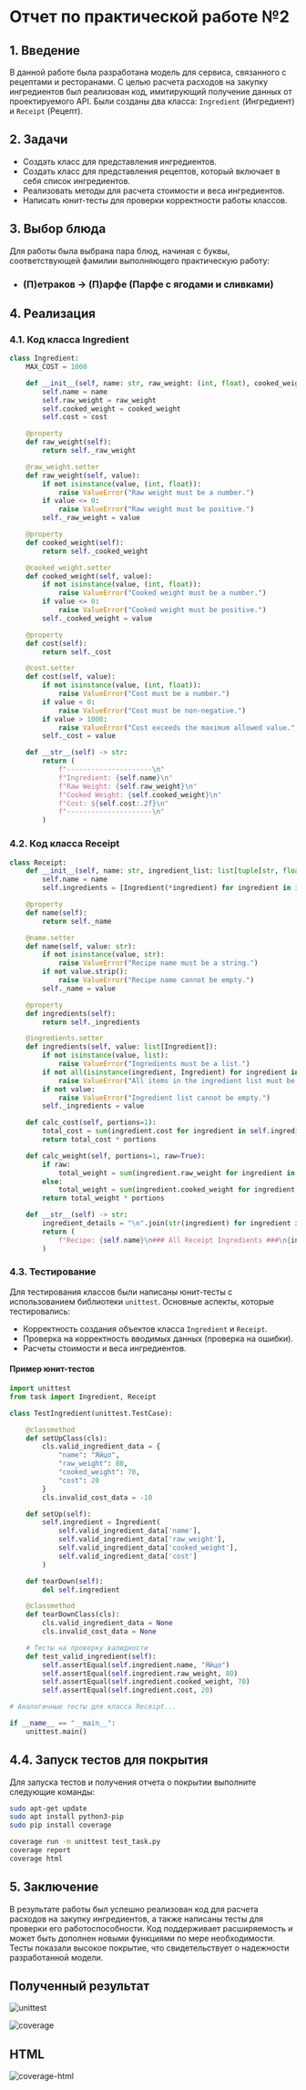 # Отчет по практической работе №2

## 1. Введение

В данной работе была разработана модель для сервиса, связанного с рецептами и ресторанами. С целью расчета расходов на закупку ингредиентов был реализован код, имитирующий получение данных от проектируемого API. Были созданы два класса: `Ingredient` (Ингредиент) и `Receipt` (Рецепт).

## 2. Задачи

-   Создать класс для представления ингредиентов.
-   Создать класс для представления рецептов, который включает в себя список ингредиентов.
-   Реализовать методы для расчета стоимости и веса ингредиентов.
-   Написать юнит-тесты для проверки корректности работы классов.

## 3. Выбор блюда

Для работы была выбрана пара блюд, начиная с буквы, соответствующей фамилии выполняющего практическую работу:

-   ### (П)етраков -> (П)арфе (Парфе с ягодами и сливками)

## 4. Реализация

### 4.1. Код класса Ingredient

```python
class Ingredient:
    MAX_COST = 1000

    def __init__(self, name: str, raw_weight: (int, float), cooked_weight: (int, float), cost: (int, float)) -> None:
        self.name = name
        self.raw_weight = raw_weight
        self.cooked_weight = cooked_weight
        self.cost = cost

    @property
    def raw_weight(self):
        return self._raw_weight

    @raw_weight.setter
    def raw_weight(self, value):
        if not isinstance(value, (int, float)):
            raise ValueError("Raw weight must be a number.")
        if value <= 0:
            raise ValueError("Raw weight must be positive.")
        self._raw_weight = value

    @property
    def cooked_weight(self):
        return self._cooked_weight

    @cooked_weight.setter
    def cooked_weight(self, value):
        if not isinstance(value, (int, float)):
            raise ValueError("Cooked weight must be a number.")
        if value <= 0:
            raise ValueError("Cooked weight must be positive.")
        self._cooked_weight = value

    @property
    def cost(self):
        return self._cost

    @cost.setter
    def cost(self, value):
        if not isinstance(value, (int, float)):
            raise ValueError("Cost must be a number.")
        if value < 0:
            raise ValueError("Cost must be non-negative.")
        if value > 1000:
            raise ValueError("Cost exceeds the maximum allowed value.")
        self._cost = value

    def __str__(self) -> str:
        return (
            f"---------------------\n"
            f"Ingredient: {self.name}\n"
            f"Raw Weight: {self.raw_weight}\n"
            f"Cooked Weight: {self.cooked_weight}\n"
            f"Cost: ${self.cost:.2f}\n"
            f"---------------------\n"
        )
```

### 4.2. Код класса Receipt

```python
class Receipt:
    def __init__(self, name: str, ingredient_list: list[tuple[str, float, float, float]]):
        self.name = name
        self.ingredients = [Ingredient(*ingredient) for ingredient in ingredient_list]

    @property
    def name(self):
        return self._name

    @name.setter
    def name(self, value: str):
        if not isinstance(value, str):
            raise ValueError("Recipe name must be a string.")
        if not value.strip():
            raise ValueError("Recipe name cannot be empty.")
        self._name = value

    @property
    def ingredients(self):
        return self._ingredients

    @ingredients.setter
    def ingredients(self, value: list[Ingredient]):
        if not isinstance(value, list):
            raise ValueError("Ingredients must be a list.")
        if not all(isinstance(ingredient, Ingredient) for ingredient in value):
            raise ValueError("All items in the ingredient list must be instances of Ingredient.")
        if not value:
            raise ValueError("Ingredient list cannot be empty.")
        self._ingredients = value

    def calc_cost(self, portions=1):
        total_cost = sum(ingredient.cost for ingredient in self.ingredients)
        return total_cost * portions

    def calc_weight(self, portions=1, raw=True):
        if raw:
            total_weight = sum(ingredient.raw_weight for ingredient in self.ingredients)
        else:
            total_weight = sum(ingredient.cooked_weight for ingredient in self.ingredients)
        return total_weight * portions

    def __str__(self) -> str:
        ingredient_details = "\n".join(str(ingredient) for ingredient in self.ingredients)
        return (
            f"Recipe: {self.name}\n### All Receipt Ingredients ###\n{ingredient_details}"
        )
```

### 4.3. Тестирование

Для тестирования классов были написаны юнит-тесты с использованием библиотеки `unittest`. Основные аспекты, которые тестировались:

-   Корректность создания объектов класса `Ingredient` и `Receipt`.
-   Проверка на корректность вводимых данных (проверка на ошибки).
-   Расчеты стоимости и веса ингредиентов.

#### Пример юнит-тестов

```python
import unittest
from task import Ingredient, Receipt

class TestIngredient(unittest.TestCase):

    @classmethod
    def setUpClass(cls):
        cls.valid_ingredient_data = {
            "name": "Яйцо",
            "raw_weight": 80,
            "cooked_weight": 70,
            "cost": 20
        }
        cls.invalid_cost_data = -10

    def setUp(self):
        self.ingredient = Ingredient(
            self.valid_ingredient_data['name'],
            self.valid_ingredient_data['raw_weight'],
            self.valid_ingredient_data['cooked_weight'],
            self.valid_ingredient_data['cost']
        )

    def tearDown(self):
        del self.ingredient

    @classmethod
    def tearDownClass(cls):
        cls.valid_ingredient_data = None
        cls.invalid_cost_data = None

    # Тесты на проверку валидности
    def test_valid_ingredient(self):
        self.assertEqual(self.ingredient.name, "Яйцо")
        self.assertEqual(self.ingredient.raw_weight, 80)
        self.assertEqual(self.ingredient.cooked_weight, 70)
        self.assertEqual(self.ingredient.cost, 20)

# Аналогичные тесты для класса Receipt...

if __name__ == "__main__":
    unittest.main()
```

## 4.4. Запуск тестов для покрытия

Для запуска тестов и получения отчета о покрытии выполните следующие команды:

```bash
sudo apt-get update
sudo apt install python3-pip
sudo pip install coverage

coverage run -m unittest test_task.py
coverage report
coverage html
```

## 5. Заключение

В результате работы был успешно реализован код для расчета расходов на закупку ингредиентов, а также написаны тесты для проверки его работоспособности. Код поддерживает расширяемость и может быть дополнен новыми функциями по мере необходимости. Тесты показали высокое покрытие, что свидетельствует о надежности разработанной модели.

## Полученный результат

![unittest](./assets/img/unittest.png)

![coverage](./assets/img/coverage.png)

## HTML

![coverage-html](./assets/img/coverage-html.png)
